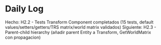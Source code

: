 ﻿# Daily Log

Hecho: H2.2 - Tests Transform Component completados (15 tests, default values/setters/getters/TRS matrix/world matrix validados)
Siguiente: H2.3 - Parent-child hierarchy (añadir parent Entity a Transform, GetWorldMatrix con propagacion)


